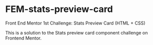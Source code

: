 # FEM-stats-preview-card
Front End Mentor 1st Challenge: Stats Preview Card (HTML + CSS)

This is a solution to the Stats preview card component challenge on Frontend Mentor.

